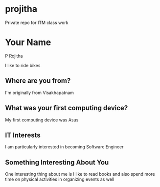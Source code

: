# projitha
Private repo for ITM class work
# Your Name 
P Rojitha




I like to ride bikes

## Where are you from?
I'm originally from Visakhapatnam

## What was your first computing device?
My first computing device was Asus

## IT Interests
I am particularly interested in becoming Software Engineer 

## Something Interesting About You
One interesting thing about me is I like to read books and also spend more time on physical activities in organizing events as well
